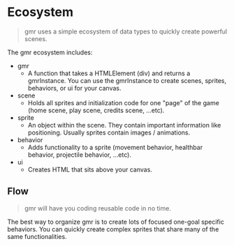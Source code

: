 # Ecosystem

> gmr uses a simple ecosystem of data types to quickly create powerful scenes.

The gmr ecosystem includes:

* gmr
  * A function that takes a HTMLElement (div) and returns a gmrInstance. You can use the gmrInstance to create scenes, sprites, behaviors, or ui for your canvas.
* scene
  * Holds all sprites and initialization code for one "page" of the game (home scene, play scene, credits scene, ...etc).
* sprite
  * An object within the scene. They contain important information like positioning. Usually sprites contain images / animations.
* behavior
  * Adds functionality to a sprite (movement behavior, healthbar behavior, projectile behavior, ...etc).
* ui
  * Creates HTML that sits above your canvas.

## Flow

> gmr will have you coding reusable code in no time.

The best way to organize gmr is to create lots of focused one-goal specific behaviors. You can quickly create complex sprites that share many of the same functionalities.